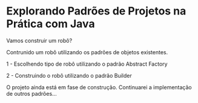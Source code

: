 # Explorando Padrões de Projetos na Prática com Java

Vamos construir um robô?

Contrunido um robô utilizando os padrões de objetos existentes.

1 - Escolhendo tipo de robô utilizando o padrão Abstract Factory 

2 - Construindo o robô utilizando o padrão Builder

O projeto ainda está em fase de construção.
Continuarei a implementação de outros padrões...
